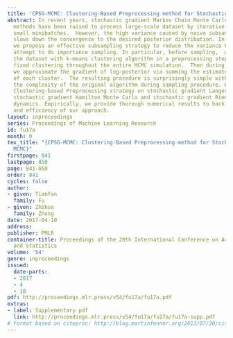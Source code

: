 ```yaml
---
title: 'CPSG-MCMC: Clustering-Based Preprocessing method for Stochastic Gradient MCMC'
abstract: In recent years, stochastic gradient Markov Chain Monte Carlo (SG-MCMC)
  methods have been raised to process large-scale dataset by iterative learning from
  small minibatches.  However, the high variance caused by naive subsampling usually
  slows down the convergence to the desired posterior distribution. In this paper,
  we propose an effective subsampling strategy to reduce the variance based on a failed
  attempt to do importance sampling. In particular, before sampling,  we partition
  the dataset with k-means clustering algorithm in a preprocessing step and use the
  fixed clustering throughout the entire MCMC simulation.  Then during simulation,
  we approximate the gradient of log-posterior via summing the estimated gradient
  of each cluster.  The resulting procedure is surprisingly simple without enhancing
  the complexity of the original algorithm during sampling procedure. We apply our
  Clustering-based Preprocessing strategy on stochastic gradient Langevin dynamics,
  stochastic gradient Hamilton Monte Carlo and stochastic gradient Riemann Langevin
  dynamics. Empirically, we provide thorough numerical results to back up the effectiveness
  and efficiency of our approach.
layout: inproceedings
series: Proceedings of Machine Learning Research
id: fu17a
month: 0
tex_title: "{CPSG-MCMC: Clustering-Based Preprocessing method for Stochastic Gradient
  MCMC}"
firstpage: 841
lastpage: 850
page: 841-850
order: 841
cycles: false
author:
- given: Tianfan
  family: Fu
- given: Zhihua
  family: Zhang
date: 2017-04-10
address: 
publisher: PMLR
container-title: Proceedings of the 20th International Conference on Artificial Intelligence
  and Statistics
volume: '54'
genre: inproceedings
issued:
  date-parts:
  - 2017
  - 4
  - 10
pdf: http://proceedings.mlr.press/v54/fu17a/fu17a.pdf
extras:
- label: Supplementary pdf
  link: http://proceedings.mlr.press/v54/fu17a/fu17a/fu17a-supp.pdf
# Format based on citeproc: http://blog.martinfenner.org/2013/07/30/citeproc-yaml-for-bibliographies/
---
```

